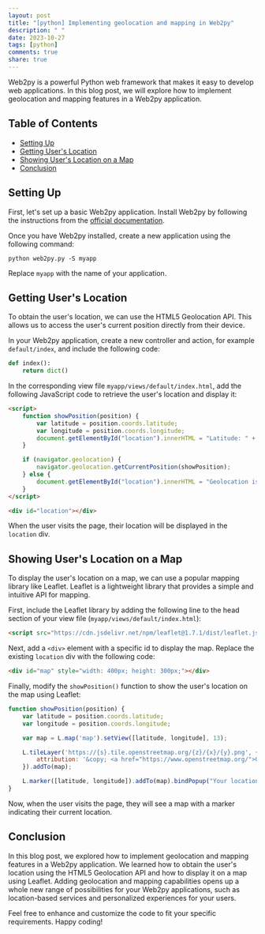 ```yaml
---
layout: post
title: "[python] Implementing geolocation and mapping in Web2py"
description: " "
date: 2023-10-27
tags: [python]
comments: true
share: true
---
```


Web2py is a powerful Python web framework that makes it easy to develop web applications. In this blog post, we will explore how to implement geolocation and mapping features in a Web2py application.

## Table of Contents
- [Setting Up](#setting-up)
- [Getting User's Location](#getting-users-location)
- [Showing User's Location on a Map](#showing-users-location-on-a-map)
- [Conclusion](#conclusion)

## Setting Up
First, let's set up a basic Web2py application. Install Web2py by following the instructions from the [official documentation](http://www.web2py.com/init/default/download).

Once you have Web2py installed, create a new application using the following command:
```
python web2py.py -S myapp
```

Replace `myapp` with the name of your application.

## Getting User's Location
To obtain the user's location, we can use the HTML5 Geolocation API. This allows us to access the user's current position directly from their device.

In your Web2py application, create a new controller and action, for example `default/index`, and include the following code:
```python
def index():
    return dict()
```

In the corresponding view file `myapp/views/default/index.html`, add the following JavaScript code to retrieve the user's location and display it:
```html
<script>
    function showPosition(position) {
        var latitude = position.coords.latitude;
        var longitude = position.coords.longitude;
        document.getElementById("location").innerHTML = "Latitude: " + latitude + ", Longitude: " + longitude;
    }

    if (navigator.geolocation) {
        navigator.geolocation.getCurrentPosition(showPosition);
    } else {
        document.getElementById("location").innerHTML = "Geolocation is not supported by this browser.";
    }
</script>

<div id="location"></div>
```

When the user visits the page, their location will be displayed in the `location` div.

## Showing User's Location on a Map
To display the user's location on a map, we can use a popular mapping library like Leaflet. Leaflet is a lightweight library that provides a simple and intuitive API for mapping.

First, include the Leaflet library by adding the following line to the head section of your view file (`myapp/views/default/index.html`):
```html
<script src="https://cdn.jsdelivr.net/npm/leaflet@1.7.1/dist/leaflet.js"></script>
```

Next, add a `<div>` element with a specific id to display the map. Replace the existing `location` div with the following code:
```html
<div id="map" style="width: 400px; height: 300px;"></div>
```

Finally, modify the `showPosition()` function to show the user's location on the map using Leaflet:
```javascript
function showPosition(position) {
    var latitude = position.coords.latitude;
    var longitude = position.coords.longitude;

    var map = L.map('map').setView([latitude, longitude], 13);

    L.tileLayer('https://{s}.tile.openstreetmap.org/{z}/{x}/{y}.png', {
        attribution: '&copy; <a href="https://www.openstreetmap.org/">OpenStreetMap</a> contributors'
    }).addTo(map);

    L.marker([latitude, longitude]).addTo(map).bindPopup("Your location").openPopup();
}
```

Now, when the user visits the page, they will see a map with a marker indicating their current location.

## Conclusion
In this blog post, we explored how to implement geolocation and mapping features in a Web2py application. We learned how to obtain the user's location using the HTML5 Geolocation API and how to display it on a map using Leaflet. Adding geolocation and mapping capabilities opens up a whole new range of possibilities for your Web2py applications, such as location-based services and personalized experiences for your users. 

Feel free to enhance and customize the code to fit your specific requirements. Happy coding!